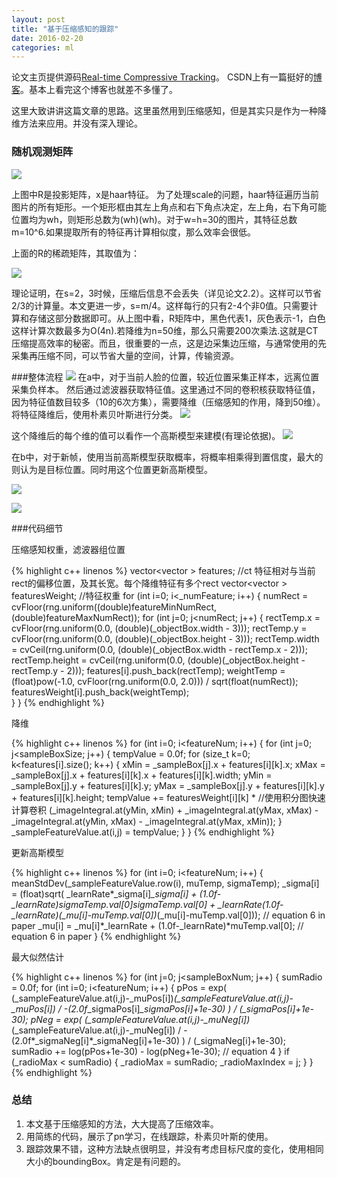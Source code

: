```yaml
---
layout: post
title: "基于压缩感知的跟踪"
date: 2016-02-20
categories: ml
---
```


论文主页提供源码[Real-time Compressive Tracking](http://www4.comp.polyu.edu.hk/~cslzhang/CT/CT.htm)。 CSDN上有一篇挺好的[博客](http://blog.csdn.net/pbypby1987/article/details/45641081)。基本上看完这个博客也就差不多懂了。

这里大致讲讲这篇文章的思路。这里虽然用到压缩感知，但是其实只是作为一种降维方法来应用。并没有深入理论。

### 随机观测矩阵

![](http://vsooda.github.io/assets/ct/project.png)

上图中R是投影矩阵，x是haar特征。 为了处理scale的问题，haar特征遍历当前图片的所有矩形。一个矩形框由其左上角点和右下角点决定，左上角，右下角可能位置均为wh，则矩形总数为(wh)(wh)。对于w=h=30的图片，其特征总数m=10^6.如果提取所有的特征再计算相似度，那么效率会很低。

上面的R的稀疏矩阵，其取值为：

![](http://vsooda.github.io/assets/ct/measure.png)

理论证明，在s=2，3时候，压缩后信息不会丢失（详见论文2.2）。这样可以节省2/3的计算量。本文更进一步，s=m/4。这样每行的只有2-4个非0值。只需要计算和存储这部分数据即可。从上图中看，R矩阵中，黑色代表1，灰色表示-1，白色这样计算次数最多为O(4n).若降维为n=50维，那么只需要200次乘法.这就是CT压缩提高效率的秘密。而且，很重要的一点，这是边采集边压缩，与通常使用的先采集再压缩不同，可以节省大量的空间，计算，传输资源。


###整体流程
![](http://vsooda.github.io/assets/ct/framework.png)
在a中，对于当前人脸的位置，较近位置采集正样本，远离位置采集负样本。 然后通过滤波器获取特征值。这里通过不同的卷积核获取特征值，因为特征值数目较多（10的6次方集），需要降维（压缩感知的作用，降到50维）。将特征降维后，使用朴素贝叶斯进行分类。
![](http://vsooda.github.io/assets/ct/bayes.png)

这个降维后的每个维的值可以看作一个高斯模型来建模(有理论依据)。
![](http://vsooda.github.io/assets/ct/model.png)

在b中，对于新帧，使用当前高斯模型获取概率，将概率相乘得到置信度，最大的则认为是目标位置。同时用这个位置更新高斯模型。

![](http://vsooda.github.io/assets/ct/update.png)

![](http://vsooda.github.io/assets/ct/algo.png)

###代码细节

压缩感知权重，滤波器组位置

{% highlight c++ linenos %}
vector<vector<Rect> > features; //ct 特征相对与当前rect的偏移位置，及其长宽。每个降维特征有多个rect
vector<vector<float> > featuresWeight; //特征权重
    for (int i=0; i<_numFeature; i++)
	{
		numRect = cvFloor(rng.uniform((double)featureMinNumRect, (double)featureMaxNumRect));
		for (int j=0; j<numRect; j++)
		{
			rectTemp.x = cvFloor(rng.uniform(0.0, (double)(_objectBox.width - 3)));
			rectTemp.y = cvFloor(rng.uniform(0.0, (double)(_objectBox.height - 3)));
			rectTemp.width = cvCeil(rng.uniform(0.0, (double)(_objectBox.width - rectTemp.x - 2)));
			rectTemp.height = cvCeil(rng.uniform(0.0, (double)(_objectBox.height - rectTemp.y - 2)));
			features[i].push_back(rectTemp);
			weightTemp = (float)pow(-1.0, cvFloor(rng.uniform(0.0, 2.0))) / sqrt(float(numRect));
			featuresWeight[i].push_back(weightTemp);           
		}
	}
{% endhighlight %}

降维

{% highlight c++ linenos %}
	for (int i=0; i<featureNum; i++)
	{
		for (int j=0; j<sampleBoxSize; j++)
		{
			tempValue = 0.0f;
			for (size_t k=0; k<features[i].size(); k++)
			{
				xMin = _sampleBox[j].x + features[i][k].x;
				xMax = _sampleBox[j].x + features[i][k].x + features[i][k].width;
				yMin = _sampleBox[j].y + features[i][k].y;
				yMax = _sampleBox[j].y + features[i][k].y + features[i][k].height;
				tempValue += featuresWeight[i][k] *  //使用积分图快速计算卷积
					(_imageIntegral.at<float>(yMin, xMin) +
					_imageIntegral.at<float>(yMax, xMax) -
					_imageIntegral.at<float>(yMin, xMax) -
					_imageIntegral.at<float>(yMax, xMin));
			}
			_sampleFeatureValue.at<float>(i,j) = tempValue;
		}
	}
{% endhighlight %}
	
	
更新高斯模型

{% highlight c++ linenos %}
	for (int i=0; i<featureNum; i++)
	{
		meanStdDev(_sampleFeatureValue.row(i), muTemp, sigmaTemp);
		_sigma[i] = (float)sqrt( _learnRate*_sigma[i]*_sigma[i]	+ (1.0f-_learnRate)*sigmaTemp.val[0]*sigmaTemp.val[0] 
		+ _learnRate*(1.0f-_learnRate)*(_mu[i]-muTemp.val[0])*(_mu[i]-muTemp.val[0]));	// equation 6 in paper
		_mu[i] = _mu[i]*_learnRate + (1.0f-_learnRate)*muTemp.val[0];	// equation 6 in paper
	}
{% endhighlight %}
	
	
最大似然估计
	
{% highlight c++ linenos %}
	for (int j=0; j<sampleBoxNum; j++)
	{
		sumRadio = 0.0f;
		for (int i=0; i<featureNum; i++)
		{
			pPos = exp( (_sampleFeatureValue.at<float>(i,j)-_muPos[i])*(_sampleFeatureValue.at<float>(i,j)-_muPos[i]) / -(2.0f*_sigmaPos[i]*_sigmaPos[i]+1e-30) ) / (_sigmaPos[i]+1e-30);
			pNeg = exp( (_sampleFeatureValue.at<float>(i,j)-_muNeg[i])*(_sampleFeatureValue.at<float>(i,j)-_muNeg[i]) / -(2.0f*_sigmaNeg[i]*_sigmaNeg[i]+1e-30) ) / (_sigmaNeg[i]+1e-30);
			sumRadio += log(pPos+1e-30) - log(pNeg+1e-30);	// equation 4
		}
		if (_radioMax < sumRadio)
		{
			_radioMax = sumRadio;
			_radioMaxIndex = j;
		}
	}
{% endhighlight %}


### 总结
1. 本文基于压缩感知的方法，大大提高了压缩效率。
2. 用简练的代码，展示了pn学习，在线跟踪，朴素贝叶斯的使用。
3. 跟踪效果不错，这种方法缺点很明显，并没有考虑目标尺度的变化，使用相同大小的boundingBox。肯定是有问题的。